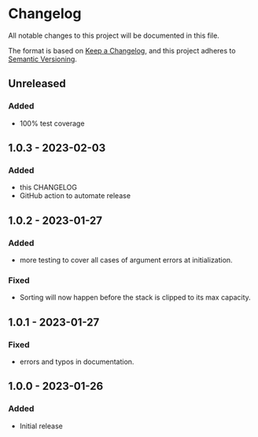 # Changelog
All notable changes to this project will be documented in this file.

The format is based on [Keep a Changelog](https://keepachangelog.com/en/1.0.0/),
and this project adheres to [Semantic Versioning](https://semver.org/spec/v2.0.0.html).

## Unreleased
### Added
- 100% test coverage

## 1.0.3 - 2023-02-03
### Added
- this CHANGELOG
- GitHub action to automate release

## 1.0.2 - 2023-01-27
### Added
- more testing to cover all cases of argument errors at initialization.

### Fixed
- Sorting will now happen before the stack is clipped to its max capacity.

## 1.0.1 - 2023-01-27
### Fixed
- errors and typos in documentation.

## 1.0.0 - 2023-01-26
### Added
- Initial release
